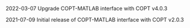 2022-03-07
Upgrade COPT-MATLAB interface with COPT v4.0.3

2021-07-09
Initial release of COPT-MATLAB interface with COPT v2.0.3

